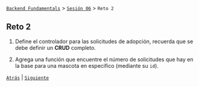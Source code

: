 [`Backend Fundamentals`](../../README.md) > [`Sesión 06`](../README.md) > `Reto 2`
	
## Reto 2

1. Define el controlador para las solicitudes de adopción, recuerda que se debe definir un **CRUD** completo.

2. Agrega una función que encuentre el número de solicitudes que hay en la base para una mascota en especifico (mediante su `id`).



[`Atrás`](../Ejemplo-02) | [`Siguiente`](../README.md)
